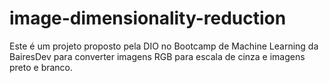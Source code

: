 # image-dimensionality-reduction
Este é um projeto proposto pela DIO no Bootcamp de Machine Learning da BairesDev para converter imagens RGB para escala de cinza e imagens preto e branco.
